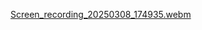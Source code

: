 [Screen_recording_20250308_174935.webm](https://github.com/user-attachments/assets/1086d0b8-472f-4d23-842b-1f0801761734)
